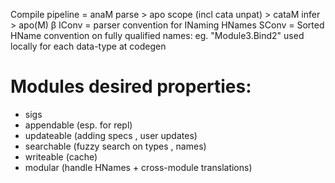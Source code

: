 Compile pipeline = anaM parse > apo scope (incl cata unpat) > cataM infer > apo(M) β
IConv = parser convention for INaming HNames
SConv = Sorted HName convention on fully qualified names: eg. "Module3.Bind2"
  used locally for each data-type at codegen

# Modules desired properties:
* sigs
* appendable (esp. for repl)
* updateable (adding specs , user updates)
* searchable (fuzzy search on types , names)
* writeable (cache)
* modular (handle HNames + cross-module translations)


